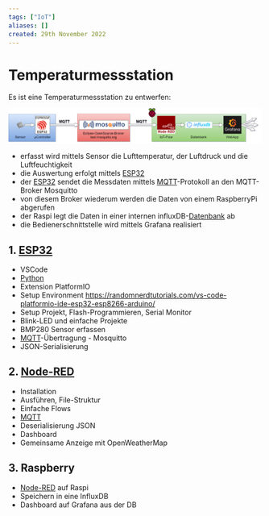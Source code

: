 ```yaml
---
tags: ["IoT"]
aliases: []
created: 29th November 2022
---
```


# Temperaturmessstation

Es ist eine Temperaturmessstation zu entwerfen:

![Config](assets/Config.png)

- erfasst wird mittels Sensor die Lufttemperatur, der Luftdruck und die Luftfeuchtigkeit
- die Auswertung erfolgt mittels [ESP32](ESP32.md)
- der [ESP32](ESP32.md) sendet die Messdaten mittels [MQTT](MQTT.md)-Protokoll an den MQTT-Broker Mosquitto
- von diesem Broker wiederum werden die Daten von einem RaspberryPi abgerufen
- der Raspi legt die Daten in einer internen influxDB-[Datenbank](../Datenbanken/Datenbank.md) ab
- die Bedienerschnittstelle wird mittels Grafana realisiert

## 1. [ESP32](ESP32.md)

- VSCode
- [Python](../Python.md)
- Extension PlatformIO
- Setup Environment <https://randomnerdtutorials.com/vs-code-platformio-ide-esp32-esp8266-arduino/>
- Setup Projekt, Flash-Programmieren, Serial Monitor
- Blink-LED und einfache Projekte
- BMP280 Sensor erfassen
- [MQTT](MQTT.md)-Übertragung - Mosquitto
- JSON-Serialisierung

## 2. [Node-RED](Node-RED.md)

- Installation
- Ausführen, File-Struktur
- Einfache Flows
- [MQTT](MQTT.md)
- Deserialisierung JSON
- Dashboard
- Gemeinsame Anzeige mit OpenWeatherMap

## 3. Raspberry

- [Node-RED](Node-RED.md) auf Raspi
- Speichern in eine InfluxDB
- Dashboard auf Grafana aus der DB
